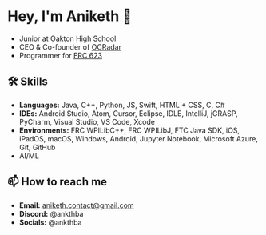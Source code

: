 # Hey, I'm Aniketh 👋
- Junior at Oakton High School
- CEO & Co-founder of [OCRadar](https://github.com/OCRadar)
- Programmer for [FRC 623](https://github.com/CougarProgramming623)

## 🛠 Skills
- **Languages:** Java, C++, Python, JS, Swift, HTML + CSS, C, C#
- **IDEs:** Android Studio, Atom, Cursor, Eclipse, IDLE, IntelliJ, jGRASP, PyCharm, Visual Studio, VS Code, Xcode
- **Environments:** FRC WPILibC++, FRC WPILibJ, FTC Java SDK, iOS, iPadOS, macOS, Windows, Android, Jupyter Notebook, Microsoft Azure, Git, GitHub
- AI/ML

## 📫 How to reach me
- **Email:** [aniketh.contact@gmail.com](mailto:aniketh.contact@gmail.com)
- **Discord:** @ankthba
- **Socials:** @ankthba
